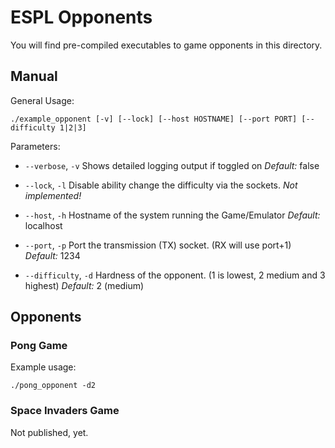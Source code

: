 # ESPL Opponents

You will find pre-compiled executables to game opponents in this directory.

## Manual

General Usage:

```
./example_opponent [-v] [--lock] [--host HOSTNAME] [--port PORT] [--difficulty 1|2|3]
```

Parameters:

- `--verbose`, `-v`
Shows detailed logging output if toggled on
*Default:* false

- `--lock`, `-l`
Disable ability change the difficulty via the sockets.
*Not implemented!*

- `--host`, `-h`
Hostname of the system running the Game/Emulator
*Default:* localhost

- `--port`, `-p`
Port the transmission (TX) socket. (RX will use port+1)
*Default:* 1234

- `--difficulty`, `-d`
Hardness of the opponent. (1 is lowest, 2 medium and 3 highest)
*Default:* 2 (medium)

## Opponents

### Pong Game

Example usage:

```
./pong_opponent -d2
```

### Space Invaders Game

Not published, yet.
